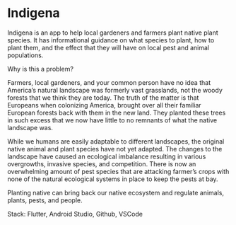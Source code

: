 # Indigena

Indigena is an app to help local gardeners and farmers plant native plant species. It has informational guidance on what species to plant, how to plant them, and the effect that they will have on local pest and animal populations. 

Why is this a problem?

Farmers, local gardeners, and your common person have no idea that America’s natural landscape was formerly vast grasslands, not the woody forests that we think they are today. The truth of the matter is that Europeans when colonizing America, brought over all their familiar European forests back with them in the new land. They planted these trees in such excess that we now have little to no remnants of what the native landscape was. 

While we humans are easily adaptable to different landscapes, the original native animal and plant species have not yet adapted. The changes to the landscape have caused an ecological imbalance resulting in various overgrowths, invasive species, and competition. There is now an overwhelming amount of pest species that are attacking farmer’s crops with none of the natural ecological systems in place to keep the pests at bay. 

Planting native can bring back our native ecosystem and regulate animals, plants, pests, and people. 

Stack: 
Flutter, Android Studio, Github, VSCode
